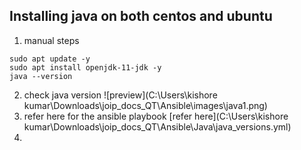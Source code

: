 Installing java on both centos and ubuntu
------------------------------------------
1. manual steps 
```
sudo apt update -y
sudo apt install openjdk-11-jdk -y
java --version

```

2. check java version ![preview](C:\Users\kishore kumar\Downloads\joip_docs_QT\Ansible\images\java1.png) 
3. refer here for the ansible playbook [refer here](C:\Users\kishore kumar\Downloads\joip_docs_QT\Ansible\Java\java_versions.yml)
4. 
